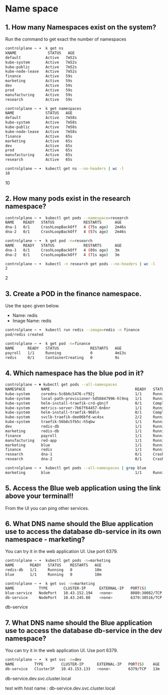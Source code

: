 # Name space 

## 1. How many Namespaces exist on the system?

Run the command to get exact the number of namespaces

```bash
controlplane ~ ➜  k get ns
kNAME              STATUS   AGE
default           Active   7m52s
kube-system       Active   7m52s
kube-public       Active   7m52s
kube-node-lease   Active   7m52s
finance           Active   59s
marketing         Active   59s
dev               Active   59s
prod              Active   59s
manufacturing     Active   59s
research          Active   59s

controlplane ~ ➜  k get namespaces
NAME              STATUS   AGE
default           Active   7m58s
kube-system       Active   7m58s
kube-public       Active   7m58s
kube-node-lease   Active   7m58s
finance           Active   65s
marketing         Active   65s
dev               Active   65s
prod              Active   65s
manufacturing     Active   65s
research          Active   65s

controlplane ~ ➜  kubectl get ns --no-headers | wc -l
10
```
10
## 2. How many pods exist in the research namespace?
```bash
controlplane ~ ➜  kubectl get pods --namespace=research
NAME    READY   STATUS             RESTARTS      AGE
dna-1   0/1     CrashLoopBackOff   4 (75s ago)   2m46s
dna-2   0/1     CrashLoopBackOff   4 (57s ago)   2m46s

controlplane ~ ➜  k get pod -n=research
NAME    READY   STATUS             RESTARTS      AGE
dna-1   0/1     CrashLoopBackOff   4 (89s ago)   3m
dna-2   0/1     CrashLoopBackOff   4 (71s ago)   3m

controlplane ~ ➜  kubectl -n research get pods --no-headers | wc -l
2
```
2

## 3. Create a POD in the finance namespace.

Use the spec given below.
- Name: redis
- Image Name: redis
```bash
controlplane ~ ➜  kubectl run redis --image=redis -n finance
pod/redis created

controlplane ~ ➜  k get pod -n=finance
NAME      READY   STATUS              RESTARTS   AGE
payroll   1/1     Running             0          4m13s
redis     0/1     ContainerCreating   0          9s
```

## 4. Which namespace has the blue pod in it?

```bash
controlplane ~ ✖ kubectl get pods --all-namespaces
NAMESPACE       NAME                                      READY   STATUS             RESTARTS      AGE
kube-system     coredns-5c6b6c5476-cf92j                  1/1     Running            0             13m
kube-system     local-path-provisioner-5d56847996-hl9nq   1/1     Running            0             13m
kube-system     helm-install-traefik-crd-gbnjf            0/1     Completed          0             13m
kube-system     metrics-server-7b67f64457-6n6nr           1/1     Running            0             13m
kube-system     helm-install-traefik-968ln                0/1     Completed          1             13m
kube-system     svclb-traefik-dee06bfd-wc4sx              2/2     Running            0             13m
kube-system     traefik-56b8c5fb5c-h5qbw                  1/1     Running            0             13m
dev             redis-db                                  1/1     Running            0             7m14s
marketing       redis-db                                  1/1     Running            0             7m14s
finance         payroll                                   1/1     Running            0             7m14s
manufacturing   red-app                                   1/1     Running            0             7m14s
marketing       blue                                      1/1     Running            0             7m14s
finance         redis                                     1/1     Running            0             3m10s
research        dna-1                                     0/1     CrashLoopBackOff   6 (80s ago)   7m14s
research        dna-2                                     0/1     CrashLoopBackOff   6 (67s ago)   7m14s
```

```bash
controlplane ~ ➜  kubectl get pods --all-namespaces | grep blue
marketing       blue                                      1/1     Running            0              7m35s
```

## 5. Access the Blue web application using the link above your terminal!!


From the UI you can ping other services.

## 6. What DNS name should the Blue application use to access the database db-service in its own namespace - marketing?

You can try it in the web application UI. Use port 6379.
```bash
controlplane ~ ➜  kubectl get pods -n=marketing
NAME       READY   STATUS    RESTARTS   AGE
redis-db   1/1     Running   0          10m
blue       1/1     Running   0          10m

controlplane ~ ➜  k get svc -n=marketing
NAME           TYPE       CLUSTER-IP      EXTERNAL-IP   PORT(S)          AGE
blue-service   NodePort   10.43.152.194   <none>        8080:30082/TCP   10m
db-service     NodePort   10.43.245.80    <none>        6379:30516/TCP   10m
```
db-service

## 7. What DNS name should the Blue application use to access the database db-service in the dev namespace?

You can try it in the web application UI. Use port 6379.

```bash
controlplane ~ ➜  k get svc -n=dev
NAME         TYPE        CLUSTER-IP      EXTERNAL-IP   PORT(S)    AGE
db-service   ClusterIP   10.43.153.133   <none>        6379/TCP   13m
```
db-service.dev.svc.cluster.local

test with host name : db-service.dev.svc.cluster.local
```bash
```

```bash
```

```bash
```

```bash
```

```bash
```

```bash
```

```bash
```

```bash
```